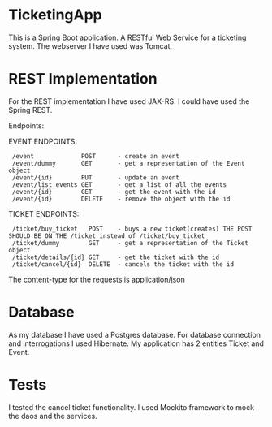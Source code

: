 # TicketingApp
  This is a Spring Boot application.
  A RESTful Web Service for a ticketing system.
  The webserver I have used was Tomcat.
  
# REST Implementation
  For the REST implementation I have used JAX-RS.
  I could have used the Spring REST.
  
  Endpoints:
  
  EVENT ENDPOINTS:
  
     /event             POST      - create an event
     /event/dummy       GET       - get a representation of the Event object
     /event/{id}        PUT       - update an event
     /event/list_events GET       - get a list of all the events
     /event/{id}        GET       - get the event with the id
     /event/{id}        DELETE    - remove the object with the id
     
  TICKET ENDPOINTS:
  
     /ticket/buy_ticket   POST    - buys a new ticket(creates) THE POST SHOULD BE ON THE /ticket instead of /ticket/buy_ticket 
     /ticket/dummy        GET     - get a representation of the Ticket object
     /ticket/details/{id} GET     - get the ticket with the id
     /ticket/cancel/{id}  DELETE  - cancels the ticket with the id
  
  The content-type for the requests is application/json
  
# Database 
  As my database I have used a Postgres database.
  For database connection and interrogations I used Hibernate.
  My application has 2 entities Ticket and Event.
  
# Tests
  I tested the cancel ticket functionality.
  I used Mockito framework to mock the daos and the services.
